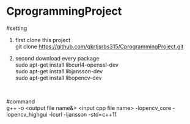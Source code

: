 # CprogrammingProject

#setting <br/>
1. first clone this project<br/>
   git clone https://github.com/qkrtjsrbs315/CprogrammingProject.git

2. second download every package <br/>
   sudo apt-get install libcurl4-openssl-dev    <!--curl package download--> <br/>
   sudo apt-get install libjansson-dev  <!--jansson package download--> <br/>
   sudo apt-get install libopencv-dev <!--opencv package download--> <br/>


<br/>


#command <br/>
g++ -o \<output file name&\> \<input cpp file name\> -lopencv_core -lopencv_highgui -lcurl -ljansson -std=c++11
